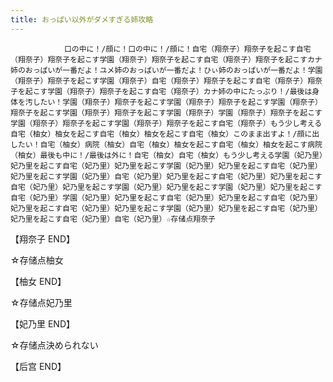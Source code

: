 ```yaml
---
title: おっぱい以外がダメすぎる姉攻略
---
```


                口の中に！/顔に！口の中に！/顔に！自宅（翔奈子）翔奈子を起こす自宅（翔奈子）翔奈子を起こす学園（翔奈子）翔奈子を起こす自宅（翔奈子）翔奈子を起こすカナ姉のおっぱいが一番だよ！ユメ姉のおっぱいが一番だよ！ひぃ姉のおっぱいが一番だよ！学園（翔奈子）翔奈子を起こす学園（翔奈子）自宅（翔奈子）翔奈子を起こす自宅（翔奈子）翔奈子を起こす学園（翔奈子）翔奈子を起こす自宅（翔奈子）カナ姉の中にたっぷり！/最後は身体を汚したい！学園（翔奈子）翔奈子を起こす学園（翔奈子）翔奈子を起こす学園（翔奈子）翔奈子を起こす学園（翔奈子）翔奈子を起こす学園（翔奈子）学園（翔奈子）翔奈子を起こす学園（翔奈子）翔奈子を起こす学園（翔奈子）翔奈子を起こす自宅（翔奈子）もう少し考える自宅（柚女）柚女を起こす自宅（柚女）柚女を起こす自宅（柚女）このまま出すよ！/顔に出したい！自宅（柚女）病院（柚女）自宅（柚女）柚女を起こす自宅（柚女）柚女を起こす病院（柚女）最後も中に！/最後は外に！自宅（柚女）自宅（柚女）もう少し考える学園（妃乃里）妃乃里を起こす自宅（妃乃里）妃乃里を起こす学園（妃乃里）妃乃里を起こす自宅（妃乃里）妃乃里を起こす学園（妃乃里）自宅（妃乃里）妃乃里を起こす自宅（妃乃里）妃乃里を起こす自宅（妃乃里）妃乃里を起こす学園（妃乃里）妃乃里を起こす学園（妃乃里）妃乃里を起こす自宅（妃乃里）学園（妃乃里）妃乃里を起こす自宅（妃乃里）妃乃里を起こす自宅（妃乃里）妃乃里を起こす自宅（妃乃里）妃乃里を起こす学園（妃乃里）妃乃里を起こす自宅（妃乃里）妃乃里を起こす自宅（妃乃里）自宅（妃乃里）☆存储点翔奈子

【翔奈子 END】

☆存储点柚女

【柚女 END】

☆存储点妃乃里

【妃乃里 END】

☆存储点決められない

【后宫 END】
              
